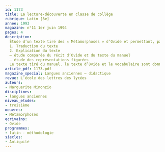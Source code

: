 ```yaml
---
id: 1173
title: La lecture-découverte en classe de collège
rubrique: Latin [3e]
annee: 1993
magazine: n°11 1er juin 1994
pages: 4
description: 
  Étude d’un texte tiré des « Métamorphoses » d’Ovide et permettant, par le truchement d’un texte simplifié, une approche de la littérature latine accessible à une classe de troisième…
  1. Traduction du texte
  2. Explication du texte
  – étude comparée du récit d’Ovide et du texte du manuel
  – étude des représentations figurées
  Le texte tiré du manuel, le texte d’Ovide et le vocabulaire sont donnés en annexe.
article_pdf: 1173.pdf
magazine_special: Langues anciennes – didactique
revue: L’école des lettres des lycées
auteurs:
- Marguerite Minonzio
disciplines:
- langues anciennes
niveau_etudes:
- troisième
oeuvres:
- Métamorphoses
ecrivains:
- Ovide
programmes:
- latin - méthodologie
siecles:
- Antiquité
---
```

